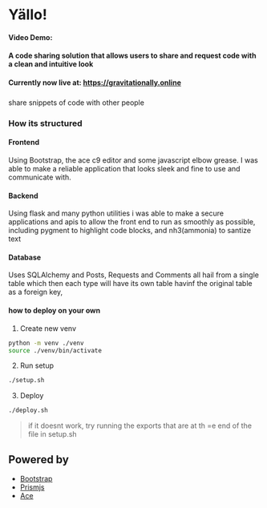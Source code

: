 # Yällo!
#### Video Demo:
#### A code sharing solution that allows users to share and request code with a clean and intuitive look
#### Currently now live at: https://gravitationally.online

###
share snippets of code with other people
### How its structured
#### Frontend
Using Bootstrap, the ace c9 editor and some javascript elbow grease. I was able to make a reliable application that looks sleek and fine to use and communicate with.
#### Backend
Using flask and many python utilities i was able to make a secure applications and apis to allow the front end to run as smoothly as possible, including pygment to highlight code blocks, and nh3(ammonia) to santize text
#### Database
Uses SQLAlchemy
and Posts, Requests and Comments all hail from a single table which then each type will have its own table havinf the original table as a foreign key,

#### how to deploy on your own

1. Create new venv

```bash
python -m venv ./venv
source ./venv/bin/activate
```

2. Run setup

```bash
./setup.sh
```

3. Deploy

```bash
./deploy.sh
```

> if it doesnt work, try running the exports that are at th =e end of the file in setup.sh

## Powered by

- [Bootstrap](https://getbootstrap.com)
- [Prismjs](https://prismjs.com)
- [Ace](https://ace.c9.io/)
